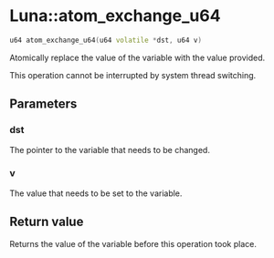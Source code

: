 # Luna::atom_exchange_u64

```c++
u64 atom_exchange_u64(u64 volatile *dst, u64 v)
```

Atomically replace the value of the variable with the value provided. 

This operation cannot be interrupted by system thread switching. 

## Parameters
### dst
The pointer to the variable that needs to be changed. 

### v
The value that needs to be set to the variable. 

## Return value
Returns the value of the variable before this operation took place. 

